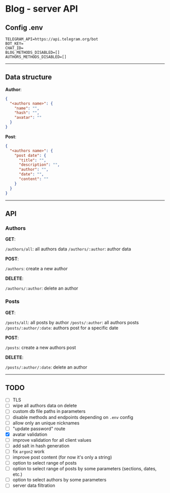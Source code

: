 # Blog - server API

## Config .env

```
TELEGRAM_API=https://api.telegram.org/bot
BOT_KEY=
CHAT_ID=
BLOG_METHODS_DISABLED=[]
AUTHORS_METHODS_DISABLED=[]
```

---

## Data structure

**Author**:

```json
{
  "<authors name>": {
    "name": "",
    "hash": "",
    "avatar": ""
  }
}
```

**Post**:

```json
{
  "<authors name>": {
    "post date": {
      "title": "",
      "description": "",
      "author": "",
      "date": "",
      "content": ""
    }
  }
}
```

---

## API

### Authors

**GET**:

`/authors/all`: all authors data
`/authors/:author`: author data

**POST**:

`/authors`: create a new author

**DELETE**:

`/authors/:author`: delete an author

### Posts

**GET**:

`/posts/all`: all posts by author
`/posts/:author`: all authors posts
`/posts/:author/:date`: authors post for a specific date

**POST**:

`/posts`: create a new authors post

**DELETE**:

`/posts/:author/:date`: delete an author

---

## TODO

- [ ] TLS
- [ ] wipe all authors data on delete
- [ ] custom db file paths in parameters
- [ ] disable methods and endpoints depending on `.env` config
- [ ] allow only an unique nicknames
- [ ] "update password" route
- [x] avatar validation
- [ ] improve validation for all client values
- [ ] add salt in hash generation
- [ ] fix `argon2` work
- [ ] improve post content (for now it's only a string)
- [ ] option to select range of posts
- [ ] option to select range of posts by some parameters (sections, dates, etc.)
- [ ] option to select authors by some parameters
- [ ] server data filtration

